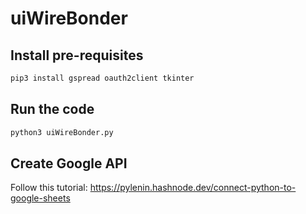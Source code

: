 # uiWireBonder

## Install pre-requisites

``` sh
pip3 install gspread oauth2client tkinter
```

## Run the code
```sh
python3 uiWireBonder.py
```

## Create Google API
Follow this tutorial: https://pylenin.hashnode.dev/connect-python-to-google-sheets

